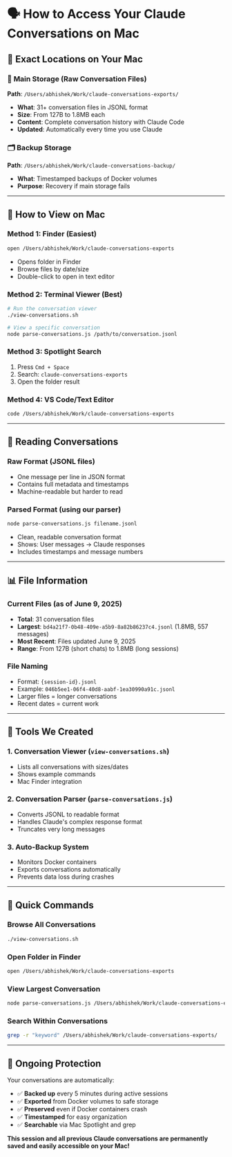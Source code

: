 # 🗣️ How to Access Your Claude Conversations on Mac

## 📍 **Exact Locations on Your Mac**

### 🎯 **Main Storage** (Raw Conversation Files)
**Path**: `/Users/abhishek/Work/claude-conversations-exports/`
- **What**: 31+ conversation files in JSONL format
- **Size**: From 127B to 1.8MB each
- **Content**: Complete conversation history with Claude Code
- **Updated**: Automatically every time you use Claude

### 🗂️ **Backup Storage**
**Path**: `/Users/abhishek/Work/claude-conversations-backup/`
- **What**: Timestamped backups of Docker volumes
- **Purpose**: Recovery if main storage fails

---

## 🍎 **How to View on Mac**

### **Method 1: Finder (Easiest)**
```bash
open /Users/abhishek/Work/claude-conversations-exports
```
- Opens folder in Finder
- Browse files by date/size
- Double-click to open in text editor

### **Method 2: Terminal Viewer (Best)**
```bash
# Run the conversation viewer
./view-conversations.sh

# View a specific conversation
node parse-conversations.js /path/to/conversation.jsonl
```

### **Method 3: Spotlight Search**
1. Press `Cmd + Space`
2. Search: `claude-conversations-exports`
3. Open the folder result

### **Method 4: VS Code/Text Editor**
```bash
code /Users/abhishek/Work/claude-conversations-exports
```

---

## 📖 **Reading Conversations**

### **Raw Format** (JSONL files)
- One message per line in JSON format
- Contains full metadata and timestamps
- Machine-readable but harder to read

### **Parsed Format** (using our parser)
```bash
node parse-conversations.js filename.jsonl
```
- Clean, readable conversation format
- Shows: User messages → Claude responses
- Includes timestamps and message numbers

---

## 📊 **File Information**

### **Current Files** (as of June 9, 2025)
- **Total**: 31 conversation files
- **Largest**: `bd4a21f7-0b48-409e-a5b9-8a82b86237c4.jsonl` (1.8MB, 557 messages)
- **Most Recent**: Files updated June 9, 2025
- **Range**: From 127B (short chats) to 1.8MB (long sessions)

### **File Naming**
- Format: `{session-id}.jsonl`
- Example: `046b5ee1-06f4-40d8-aabf-1ea30990a91c.jsonl`
- Larger files = longer conversations
- Recent dates = current work

---

## 🔧 **Tools We Created**

### **1. Conversation Viewer** (`view-conversations.sh`)
- Lists all conversations with sizes/dates
- Shows example commands
- Mac Finder integration

### **2. Conversation Parser** (`parse-conversations.js`)
- Converts JSONL to readable format
- Handles Claude's complex response format
- Truncates very long messages

### **3. Auto-Backup System**
- Monitors Docker containers
- Exports conversations automatically
- Prevents data loss during crashes

---

## 🎯 **Quick Commands**

### **Browse All Conversations**
```bash
./view-conversations.sh
```

### **Open Folder in Finder**
```bash
open /Users/abhishek/Work/claude-conversations-exports
```

### **View Largest Conversation**
```bash
node parse-conversations.js /Users/abhishek/Work/claude-conversations-exports/bd4a21f7-0b48-409e-a5b9-8a82b86237c4.jsonl
```

### **Search Within Conversations**
```bash
grep -r "keyword" /Users/abhishek/Work/claude-conversations-exports/
```

---

## 🔄 **Ongoing Protection**

Your conversations are automatically:
- ✅ **Backed up** every 5 minutes during active sessions
- ✅ **Exported** from Docker volumes to safe storage
- ✅ **Preserved** even if Docker containers crash
- ✅ **Timestamped** for easy organization
- ✅ **Searchable** via Mac Spotlight and grep

**This session and all previous Claude conversations are permanently saved and easily accessible on your Mac!**